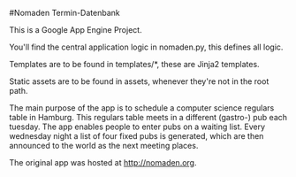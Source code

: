 #Nomaden Termin-Datenbank

This is a Google App Engine Project.

You'll find the central application logic in nomaden.py, this defines all logic.

Templates are to be found in templates/*, these are Jinja2 templates.

Static assets are to be found in assets, whenever they're not in the root path.

The main purpose of the app is to schedule a computer science regulars table in Hamburg. This regulars table meets in a different (gastro-) pub each tuesday. The app enables people to enter pubs on a waiting list. Every wednesday night a list of four fixed pubs is generated, which are then announced to the world as the next meeting places.

The original app was hosted at http://nomaden.org.
